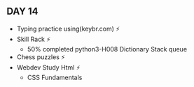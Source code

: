 ## DAY 14 ##
- Typing practice using(keybr.com) ⚡
- Skill Rack ⚡
  - 50% completed python3-H008 Dictionary Stack queue
- Chess puzzles ⚡
- Webdev Study Html ⚡
    - CSS Fundamentals